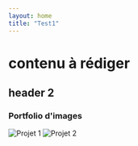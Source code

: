 ```yaml
---
layout: home
title: "Test1"
---
```


# contenu à rédiger

## header 2

### Portfolio d'images

<div class="portfolio-images">
    <img src="{{ '/assets/images/train.webp' | relative_url }}" alt="Projet 1">
    <img src="{{ '/assets/images/chat.webp' | relative_url }}" alt="Projet 2">
</div>
